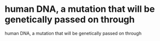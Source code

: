 # human DNA, a mutation that will be genetically passed on through

human DNA, a mutation that will be genetically passed on through
